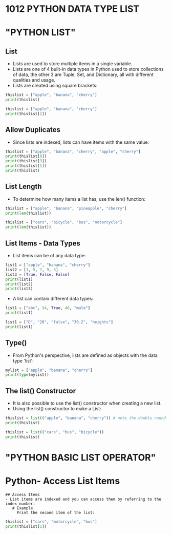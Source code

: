 #  1012 PYTHON DATA TYPE LIST

# "PYTHON LIST"

## List
- Lists are used to store multiple items in a single variable.
- Lists are one of 4 built-in data types in Python used to store collections of data, the other 3 are Tuple, Set, and Dictionary, all with different qualities and usage.
- Lists are created using square brackets:

``` python
thislist = ["apple", "banana", "cherry"]
print(thislist)
```
``` python
thislist = ["apple", "banana", "cherry"]
print(thislist[2])
```

## Allow Duplicates
- Since lists are indexed, lists can have items with the same value:
``` python
thislist = ["apple", "banana", "cherry", "apple", "cherry"]
print(thislist[0])
print(thislist[3])
print(thislist[1])
print(thislist)
```

## List Length
- To determine how many items a list has, use the len() function:
``` python
thislist = ["apple", "banana", "pineapple", "cherry"]
print(len(thislist))
``` 
``` python
thislist = ["cars", "bicycle", "bus", "motorcycle"]
print(len(thislist))
```

## List Items - Data Types
- List items can be of any data type:
``` python
list1 = ["apple", "banana", "cherry"]
list2 = [1, 5, 7, 9, 3]
list3 = [True, False, False]
print(list1)
print(list2)
print(list3)
```

- A list can contain different data types:
``` python
list1 = ["abc", 34, True, 40, "male"]
print(list1)
```
``` python
list1 = ["D", "20", "false", "30.2", "heights"]
print(list1)
```
## Type()
- From Python's perspective, lists are defined as objects with the data type 'list':
``` python
mylist = ["apple", "banana", "cherry"]
print(type(mylist))
```
## The list() Constructor
- It is also possible to use the list() constructor when creating a new list.
- Using the list() constructor to make a List:
``` python
thislist = list(("apple", "banana", "cherry")) # note the double round-brackets
print(thislist)
```
``` python
thislist = list(("cars", "bus", "bicycle")) 
print(thislist)
```
# "PYTHON BASIC LIST OPERATOR"

  # Python- Access List Items
    ## Access Items
    - List items are indexed and you can access them by referring to the index number:
       # Example
         Print the second item of the list:
``` python
thislist = ["cars", "motorcycle", "bus"]
print(thislist[1])
```

         
         
      












